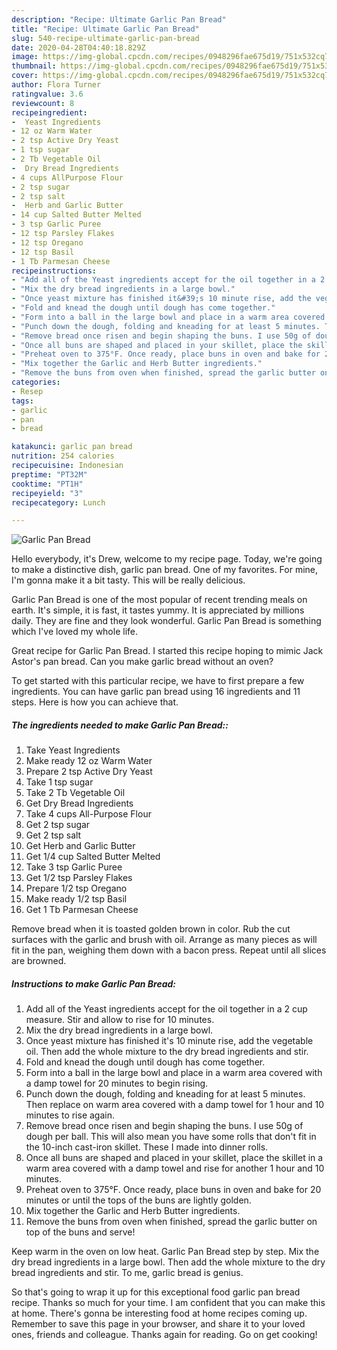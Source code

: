 ```yaml
---
description: "Recipe: Ultimate Garlic Pan Bread"
title: "Recipe: Ultimate Garlic Pan Bread"
slug: 540-recipe-ultimate-garlic-pan-bread
date: 2020-04-28T04:40:18.829Z
image: https://img-global.cpcdn.com/recipes/0948296fae675d19/751x532cq70/garlic-pan-bread-recipe-main-photo.jpg
thumbnail: https://img-global.cpcdn.com/recipes/0948296fae675d19/751x532cq70/garlic-pan-bread-recipe-main-photo.jpg
cover: https://img-global.cpcdn.com/recipes/0948296fae675d19/751x532cq70/garlic-pan-bread-recipe-main-photo.jpg
author: Flora Turner
ratingvalue: 3.6
reviewcount: 8
recipeingredient:
-  Yeast Ingredients
- 12 oz Warm Water
- 2 tsp Active Dry Yeast
- 1 tsp sugar
- 2 Tb Vegetable Oil
-  Dry Bread Ingredients
- 4 cups AllPurpose Flour
- 2 tsp sugar
- 2 tsp salt
-  Herb and Garlic Butter
- 14 cup Salted Butter Melted
- 3 tsp Garlic Puree
- 12 tsp Parsley Flakes
- 12 tsp Oregano
- 12 tsp Basil
- 1 Tb Parmesan Cheese
recipeinstructions:
- "Add all of the Yeast ingredients accept for the oil together in a 2 cup measure. Stir and allow to rise for 10 minutes."
- "Mix the dry bread ingredients in a large bowl."
- "Once yeast mixture has finished it&#39;s 10 minute rise, add the vegetable oil. Then add the whole mixture to the dry bread ingredients and stir."
- "Fold and knead the dough until dough has come together."
- "Form into a ball in the large bowl and place in a warm area covered with a damp towel for 20 minutes to begin rising."
- "Punch down the dough, folding and kneading for at least 5 minutes. Then replace on warm area covered with a damp towel for 1 hour and 10 minutes to rise again."
- "Remove bread once risen and begin shaping the buns. I use 50g of dough per ball. This will also mean you have some rolls that don&#39;t fit in the 10-inch cast-iron skillet. These I made into dinner rolls."
- "Once all buns are shaped and placed in your skillet, place the skillet in a warm area covered with a damp towel and rise for another 1 hour and 10 minutes."
- "Preheat oven to 375°F. Once ready, place buns in oven and bake for 20 minutes or until the tops of the buns are lightly golden."
- "Mix together the Garlic and Herb Butter ingredients."
- "Remove the buns from oven when finished, spread the garlic butter on top of the buns and serve!"
categories:
- Resep
tags:
- garlic
- pan
- bread

katakunci: garlic pan bread
nutrition: 254 calories
recipecuisine: Indonesian
preptime: "PT32M"
cooktime: "PT1H"
recipeyield: "3"
recipecategory: Lunch

---
```



![Garlic Pan Bread](https://img-global.cpcdn.com/recipes/0948296fae675d19/751x532cq70/garlic-pan-bread-recipe-main-photo.jpg)

Hello everybody, it's Drew, welcome to my recipe page. Today, we're going to make a distinctive dish, garlic pan bread. One of my favorites. For mine, I'm gonna make it a bit tasty. This will be really delicious.

Garlic Pan Bread is one of the most popular of recent trending meals on earth. It's simple, it is fast, it tastes yummy. It is appreciated by millions daily. They are fine and they look wonderful. Garlic Pan Bread is something which I've loved my whole life.

Great recipe for Garlic Pan Bread. I started this recipe hoping to mimic Jack Astor&#39;s pan bread. Can you make garlic bread without an oven?


To get started with this particular recipe, we have to first prepare a few ingredients. You can have garlic pan bread using 16 ingredients and 11 steps. Here is how you can achieve that.

##### The ingredients needed to make Garlic Pan Bread::

1. Take  Yeast Ingredients
1. Make ready 12 oz Warm Water
1. Prepare 2 tsp Active Dry Yeast
1. Take 1 tsp sugar
1. Take 2 Tb Vegetable Oil
1. Get  Dry Bread Ingredients
1. Take 4 cups All-Purpose Flour
1. Get 2 tsp sugar
1. Get 2 tsp salt
1. Get  Herb and Garlic Butter
1. Get 1/4 cup Salted Butter Melted
1. Take 3 tsp Garlic Puree
1. Get 1/2 tsp Parsley Flakes
1. Prepare 1/2 tsp Oregano
1. Make ready 1/2 tsp Basil
1. Get 1 Tb Parmesan Cheese


Remove bread when it is toasted golden brown in color. Rub the cut surfaces with the garlic and brush with oil. Arrange as many pieces as will fit in the pan, weighing them down with a bacon press. Repeat until all slices are browned. 

##### Instructions to make Garlic Pan Bread:

1. Add all of the Yeast ingredients accept for the oil together in a 2 cup measure. Stir and allow to rise for 10 minutes.
1. Mix the dry bread ingredients in a large bowl.
1. Once yeast mixture has finished it&#39;s 10 minute rise, add the vegetable oil. Then add the whole mixture to the dry bread ingredients and stir.
1. Fold and knead the dough until dough has come together.
1. Form into a ball in the large bowl and place in a warm area covered with a damp towel for 20 minutes to begin rising.
1. Punch down the dough, folding and kneading for at least 5 minutes. Then replace on warm area covered with a damp towel for 1 hour and 10 minutes to rise again.
1. Remove bread once risen and begin shaping the buns. I use 50g of dough per ball. This will also mean you have some rolls that don&#39;t fit in the 10-inch cast-iron skillet. These I made into dinner rolls.
1. Once all buns are shaped and placed in your skillet, place the skillet in a warm area covered with a damp towel and rise for another 1 hour and 10 minutes.
1. Preheat oven to 375°F. Once ready, place buns in oven and bake for 20 minutes or until the tops of the buns are lightly golden.
1. Mix together the Garlic and Herb Butter ingredients.
1. Remove the buns from oven when finished, spread the garlic butter on top of the buns and serve!


Keep warm in the oven on low heat. Garlic Pan Bread step by step. Mix the dry bread ingredients in a large bowl. Then add the whole mixture to the dry bread ingredients and stir. To me, garlic bread is genius. 

So that's going to wrap it up for this exceptional food garlic pan bread recipe. Thanks so much for your time. I am confident that you can make this at home. There's gonna be interesting food at home recipes coming up. Remember to save this page in your browser, and share it to your loved ones, friends and colleague. Thanks again for reading. Go on get cooking!
